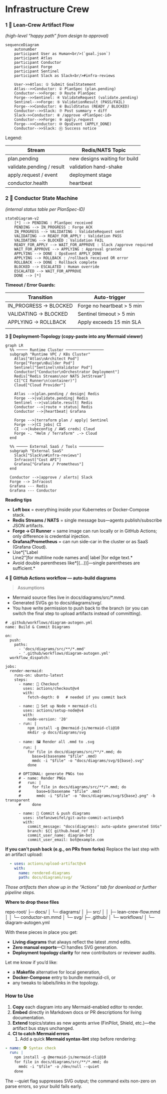 # Infrastructure Crew

### **1 ️⃣ Lean-Crew Artifact Flow**

*(high-level “happy path” from design to approval)*

```mermaid
sequenceDiagram
    autonumber
    participant User as Human<br/>(`goal.json`)
    participant Atlas
    participant Conductor
    participant Forge
    participant Sentinel
    participant Slack as Slack<br/>#infra-reviews

    User->>Atlas: ① Submit GoalStatement
    Atlas-->>Conductor: ② PlanSpec (plan.pending)
    Conductor-->>Forge: ③ Route PlanSpec
    Forge-->>Sentinel: ④ ValidateRequest (validate.pending)
    Sentinel-->>Forge: ⑤ ValidationResult (PASS/FAIL)
    Forge-->>Conductor: ⑥ BuildStatus (READY / BLOCKED)
    Conductor-->>Slack: ⑦ Post summary + diff
    Slack->>Conductor: ⑧ /approve <PlanSpec-id>
    Conductor-->>Forge: ⑨ apply.request
    Forge-->>Conductor: ⑩ OpsEvent (APPLY_DONE)
    Conductor-->>Slack: ⑪ Success notice
```

Legend:

| **Stream** | **Redis/NATS Topic** |
| --- | --- |
| plan.pending | new designs waiting for build |
| validate.pending / result | validation hand-shake |
| apply.request / event | deployment stage |
| conductor.health | heartbeat |

### **2 ️⃣ Conductor State Machine**

*(internal status table per PlanSpec-ID)*

```mermaid
stateDiagram-v2
    [*] --> PENDING : PlanSpec received
    PENDING --> IN_PROGRESS : Forge ACK
    IN_PROGRESS --> VALIDATING : ValidateRequest sent
    VALIDATING --> READY_FOR_APPLY : Validation PASS
    VALIDATING --> BLOCKED : Validation FAIL
    READY_FOR_APPLY --> WAIT_FOR_APPROVE : Slack /approve required
    WAIT_FOR_APPROVE --> APPLYING : Approval granted
    APPLYING --> DONE : OpsEvent APPLY_DONE
    APPLYING --> ROLLBACK : /rollback received OR error
    ROLLBACK --> DONE : Rollback complete
    BLOCKED --> ESCALATED : Human override
    ESCALATED --> WAIT_FOR_APPROVE
    DONE --> [*]
```

**Timeout / Error Guards:**

| **Transition** | **Auto-trigger** |
| --- | --- |
| IN_PROGRESS → BLOCKED | Forge no heartbeat > 5 min |
| VALIDATING → BLOCKED | Sentinel timeout > 5 min |
| APPLYING → ROLLBACK | Apply exceeds 15 min SLA |
|  |  |

**3  ️⃣ Deployment-Topology (copy-paste into any Mermaid viewer)**

```mermaid
graph LR
  %% ───── Runtime Cluster ─────────────────
  subgraph "Runtime VPC / K8s Cluster"
    Atlas["Atlas\nArchitect Pod"]
    Forge["Forge\nBuilder Pod"]
    Sentinel["Sentinel\nValidator Pod"]
    Conductor["Conductor\nOrchestrator Deployment"]
    Redis["Redis Streams\nor NATS JetStream"]
    CI["CI Runner\n(container)"]
    Cloud["Cloud Provider"]

    Atlas -->|plan.pending / design| Redis
    Forge -->|validate.pending| Redis
    Sentinel -->|validate.result| Redis
    Conductor -->|route + status| Redis
    Conductor -->|heartbeat| Grafana

    Forge -->|terraform plan / apply| Sentinel
    Forge -->|CI jobs| CI
    CI -->|kubeconfig / AWS creds| Cloud
    Forge -. "Helm / Terraform" .-> Cloud
  end

  %% ───── External SaaS / Tools ───────────
  subgraph "External SaaS"
    Slack["Slack\n#infra-reviews"]
    Infracost["Cost API"]
    Grafana["Grafana / Prometheus"]
  end

  Conductor -->|approve / alerts| Slack
  Forge --> Infracost
  Grafana --- Redis
  Grafana --- Conductor
```

**Reading tips**

- **Left box** = everything inside your Kubernetes or Docker-Compose stack.
- **Redis Streams / NATS** = single message bus—agents publish/subscribe JSON artifacts.
- **Forge → CI Runner** = same image can run locally or in GitHub Actions; only difference is credential injection.
- **Grafana/Prometheus** = can run side-car in the cluster or as SaaS (Grafana Cloud).
- Use*["Label<br/>Line2"]for multiline node names and| label |for edge text.*
- Avoid double parentheses like*[(…))]—single parentheses are sufficient.*

**4 ️⃣ GitHub Actions workflow — auto-build diagrams**

> Assumptions
>
- Mermaid source files live in docs/diagrams/src/*.mmd.
- Generated SVGs go to docs/diagrams/svg/.
- You have write permission to push back to the branch (or you can switch the final step to upload artifacts instead of committing).

```mermaid
# .github/workflows/diagram-autogen.yml
name: Build & Commit Diagrams

on:
  push:
    paths:
      - 'docs/diagrams/src/**/*.mmd'
      - '.github/workflows/diagram-autogen.yml'
  workflow_dispatch:

jobs:
  render-mermaid:
    runs-on: ubuntu-latest
    steps:
      - name: 🚚 Checkout
        uses: actions/checkout@v4
        with:
          fetch-depth: 0   # needed if you commit back

      - name: 🔧 Set up Node + mermaid-cli
        uses: actions/setup-node@v4
        with:
          node-version: '20'
      - run: |
          npm install -g @mermaid-js/mermaid-cli@10
          mkdir -p docs/diagrams/svg

      - name: 🖼️ Render all .mmd to .svg
        run: |
          for file in docs/diagrams/src/**/*.mmd; do
            base=$(basename "$file" .mmd)
            mmdc -i "$file" -o "docs/diagrams/svg/${base}.svg"
          done

      # OPTIONAL: generate PNGs too
      # - name: Render PNGs
      #   run: |
      #     for file in docs/diagrams/src/**/*.mmd; do
      #       base=$(basename "$file" .mmd)
      #       mmdc -i "$file" -o "docs/diagrams/svg/${base}.png" -b transparent
      #     done

      - name: 🚀 Commit & push diagrams
        uses: stefanzweifel/git-auto-commit-action@v5
        with:
          commit_message: "docs(diagrams): auto-update generated SVGs"
          branch: ${{ github.head_ref }}
          commit_user_name: diagram-bot
          commit_user_email: bot@example.com
```

**If you can’t push back (e.g., on PRs from forks)**
Replace the last step with an artifact upload:

```yaml
  - uses: actions/upload-artifact@v4
    with:
      name: rendered-diagrams
      path: docs/diagrams/svg/

```

*Those artifacts then show up in the “Actions” tab for download or further pipeline steps.*

**Where to drop these files**

repo-root/
├─ docs/
│  └─ diagrams/
│      ├─ src/
│      │   ├─ lean-crew-flow.mmd
│      │   └─ conductor-sm.mmd
│      └─ svg/
├─ .github/
│  └─ workflows/
│      └─ diagram-autogen.yml

With these pieces in place you get:

- **Living diagrams** that always reflect the latest .mmd edits.
- **Zero manual exports**—CI handles SVG generation.
- **Deployment topology clarity** for new contributors or reviewer audits.

Let me know if you’d like:

- a **Makefile** alternative for local generation,
- **Docker-Compose** entry to bundle mermaid-cli, or
- any tweaks to labels/links in the topology.

### **How to Use**

1. **Copy** each diagram into any Mermaid-enabled editor to render.
2. **Embed** directly in Markdown docs or PR descriptions for living documentation.
3. **Extend** topics/states as new agents arrive (FinPilot, Shield, etc.)—the artifact bus stays unchanged.
4. **CI to catch Mermaid errors**
    1. Add a quick **Mermaid syntax-lint** step before rendering:

```yaml
- name: 🕵️ Syntax check
  run: |
    npm install -g @mermaid-js/mermaid-cli@10
    for file in docs/diagrams/src/**/*.mmd; do
      mmdc -i "$file" -o /dev/null --quiet
    done
```

The --quiet flag suppresses SVG output; the command exits non-zero on parse errors, so your build fails early.
